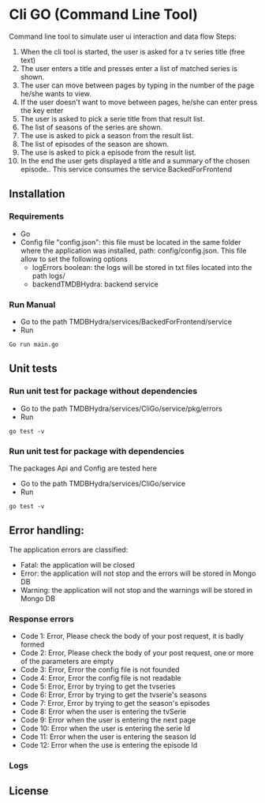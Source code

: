 # Cli GO (Command Line Tool)
Command line tool to simulate user ui interaction and data flow
Steps:
1. When the cli tool is started, the user is asked for a tv series title (free text)
2. The user enters a title and presses enter a list of matched series is shown.
3. The user can move between pages by typing in the number of the page he/she wants to view.
4. If the user doesn't want to move between pages, he/she can enter press the key enter
5. The user is asked to pick a serie title from that result list.
6. The list of seasons of the series are shown.
7. The use is asked to pick a season from the result list.
8. The list of episodes of the season are shown.
9. The use is asked to pick a episode from the result list.
10. In the end the user gets displayed a title and a summary of the chosen episode..
This service consumes the service BackedForFrontend

## Installation
### Requirements
* Go
* Config file "config.json": this file must be located in the same folder where
the application was installed, path: config/config.json.
This file allow to set the following options
  * logErrors boolean: the logs will be stored in txt files
  located into the path logs/
  * backendTMDBHydra: backend service


### Run Manual
* Go to the path TMDBHydra/services/BackedForFrontend/service
* Run
```
Go run main.go
```

## Unit tests
### Run unit test for package without dependencies
* Go to the path TMDBHydra/services/CliGo/service/pkg/errors
* Run
```
go test -v
```

### Run unit test for package with dependencies
The packages Api and Config are tested here
* Go to the path TMDBHydra/services/CliGo/service
* Run
```
go test -v
```

## Error handling:
The application errors are classified:
* Fatal: the application will be closed
* Error: the application will not stop and the errors will be stored in Mongo DB
* Warning: the application will not stop and the warnings will be stored in Mongo DB

### Response errors
* Code 1: Error, Please check the body of your post request, it is badly formed
* Code 2: Error, Please check the body of your post request, one or more of the parameters
are empty
* Code 3: Error, Error the config file is not founded
* Code 4: Error, Error the config file is not readable
* Code 5: Error, Error by trying to get the tvseries
* Code 6: Error, Error by trying to get the tvserie's seasons
* Code 7: Error, Error by trying to get the season's episodes
* Code 8:  Error when the user is entering the tvSerie
* Code 9: Error when the user is entering the next page
* Code 10: Error when the user is entering the serie Id
* Code 11: Error when the user is entering the season Id
* Code 12: Error when the use is entering the episode Id


### Logs
## License
